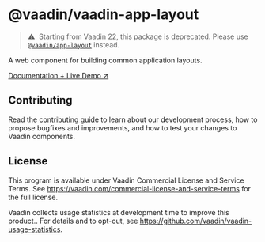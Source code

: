 # @vaadin/vaadin-app-layout

> ⚠️&nbsp; Starting from Vaadin 22, this package is deprecated.
> Please use [`@vaadin/app-layout`](https://www.npmjs.com/package/@vaadin/app-layout) instead.

A web component for building common application layouts.

[Documentation + Live Demo ↗](https://vaadin.com/docs/latest/components/app-layout)

## Contributing

Read the [contributing guide](https://vaadin.com/docs/latest/contributing/overview) to learn about our development process, how to propose bugfixes and improvements, and how to test your changes to Vaadin components.

## License

This program is available under Vaadin Commercial License and Service Terms.
See https://vaadin.com/commercial-license-and-service-terms for the full
license.

Vaadin collects usage statistics at development time to improve this product..
For details and to opt-out, see https://github.com/vaadin/vaadin-usage-statistics.

